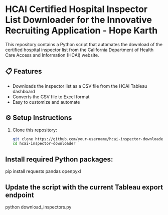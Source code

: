 # HCAI Certified Hospital Inspector List Downloader for the Innovative Recruiting Application - Hope Karth

This repository contains a Python script that automates the download of the certified hospital inspector list from the California Department of Health Care Access and Information (HCAI) website.

## 📋 Features

- Downloads the inspector list as a CSV file from the HCAI Tableau dashboard
- Converts the CSV file to Excel format
- Easy to customize and automate

## ⚙️ Setup Instructions

1. Clone this repository:
   ```bash
   git clone https://github.com/your-username/hcai-inspector-downloader.git
   cd hcai-inspector-downloader
   ```

## Install required Python packages:
  pip install requests pandas openpyxl

## Update the script with the current Tableau export endpoint

python download_inspectors.py
